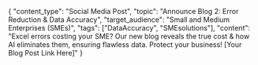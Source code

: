 {
  "content_type": "Social Media Post",
  "topic": "Announce Blog 2: Error Reduction & Data Accuracy",
  "target_audience": "Small and Medium Enterprises (SMEs)",
  "tags": ["DataAccuracy", "SMEsolutions"],
  "content": "Excel errors costing your SME? Our new blog reveals the true cost & how AI eliminates them, ensuring flawless data. Protect your business! [Your Blog Post Link Here]"
}